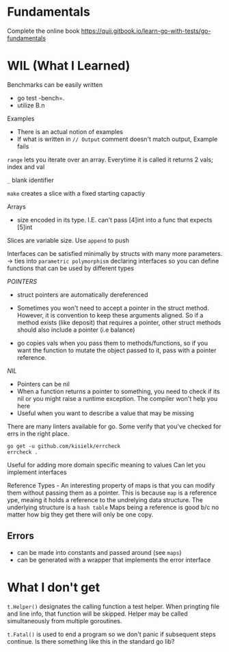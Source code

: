 # Fundamentals

Complete the online book https://quii.gitbook.io/learn-go-with-tests/go-fundamentals
# WIL (What I Learned)

Benchmarks can be easily written
- go test -bench=.
- utilize B.n

Examples
- There is an actual notion of examples
- If what is written in `// Output` comment doesn't match output, Example fails

`range` lets you iterate over an array. Everytime it is called it returns 2 vals; index and val

`_` blank identifier

`make` creates a slice with a fixed starting capactiy

Arrays
- size encoded in its type. I.E. can't pass [4]int into a func that expects [5]int

Slices are variable size. Use `append` to push

Interfaces can be satisfied minimally by structs with many more parameters.
-> ties into `parametric polymorphism` declaring interfaces so you can define functions that can be used by different types

*POINTERS*
- struct pointers are automatically dereferenced
- Sometimes you won't need to accept a pointer in the struct method. However, it is convention to keep these arguments aligned. So if a method exists (like deposit) that requires a pointer, other struct methods should also include a pointer (i.e balance)

- go copies vals when you pass them to methods/functions, so if you want the function to mutate the object passed to it, pass with a pointer reference.

*NIL*
- Pointers can be nil
- When a function returns a pointer to something, you need to check if its nil or you might raise a runtime exception. The compiler won't help you here
- Useful when you want to describe a value that may be missing

There are many linters available for go. Some verify that you've checked for errs in the right place.
```
go get -u github.com/kisielk/errcheck
errcheck .
```

Useful for adding more domain specific meaning to values
Can let you implement interfaces

Reference Types - An interesting property of maps is that you can modify them without passing them as a pointer. This is because `map` is a reference ype, meaing it holds a reference to the undrelying data structure. The underlying structure is a `hash table` Maps being a reference is good b/c no matter how big they get there will only be one copy.

## Errors
- can be made into constants and passed around (see `maps`)
- can be generated with a wrapper that implements the error interface

# What I don't get

`t.Helper()` designates the calling function a test helper. When pringting file and line info, that function will be skipped. Helper may be called simultaneously from multiple goroutines.

`t.Fatal()` is used to end a program so we don't panic if subsequent steps continue. Is there something like this in the standard go lib?